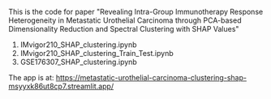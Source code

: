 This is the code for paper "Revealing Intra-Group Immunotherapy Response Heterogeneity in Metastatic Urothelial Carcinoma through PCA-based Dimensionality Reduction and Spectral Clustering with SHAP Values"

1. IMvigor210_SHAP_clustering.ipynb
2. IMvigor210_SHAP_clustering_Train_Test.ipynb
3. GSE176307_SHAP_clustering.ipynb

The app is at:
https://metastatic-urothelial-carcinoma-clustering-shap-msyyxk86ut8cp7.streamlit.app/
